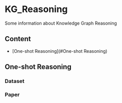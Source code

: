# KG_Reasoning
Some information about Knowledge Graph Reasoning

## Content

* [One-shot Reasoning](#One-shot Reasoning)

## One-shot Reasoning

### Dataset

### Paper
